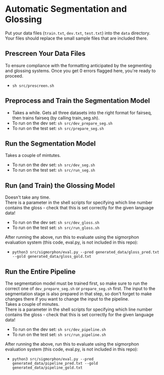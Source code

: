 # Automatic Segmentation and Glossing

Put your data files (`train.txt`,  `dev.txt`, `test.txt`) into the `data` directory.  Your files should replace the small sample files that are included there.

## Prescreen Your Data Files
To ensure compliance with the formatting anticipated by the segmenting and glossing systems.  Once you get 0 errors flagged here, you're ready to proceed.  
- `sh src/prescreen.sh`

## Preprocess and Train the Segmentation Model
- Takes a while. Gets all three datasets into the right format for fairseq, then trains fairseq (by calling train_seg.sh).
- To run on the dev set: ``sh src/dev_prepare_seg.sh``
- To run on the test set: ``sh src/prepare_seg.sh``

## Run the Segmentation Model
Takes a couple of mintutes.
- To run on the dev set: ``sh src/dev_seg.sh``
- To run on the test set: ``sh src/run_seg.sh``

## Run (and Train) the Glossing Model
Doesn't take any time.  
There is a parameter in the shell scripts for specifying which line number contains the gloss - check that this is set correctly for the given language data!  
- To run on the dev set: ``sh src/dev_gloss.sh``
- To run on the test set: ``sh src/run_gloss.sh``

After running the above, run this to evaluate using the sigmorphon evaluation system (this code, eval.py, is not included in this repo):  
- ``python3 src/sigmorphon/eval.py --pred generated_data/gloss_pred.txt --gold generated_data/gloss_gold.txt``

## Run the Entire Pipeline
The segmentation model must be trained first, so make sure to run the correct one of ``dev_prepare_seg.sh`` or ``prepare_seg.sh`` first.  The input to the segmentation stage is also prepared in that step, so don't forget to make changes there if you want to change the input to the pipeline.  
Takes a couple of minutes.  
There is a parameter in the shell scripts for specifying which line number contains the gloss - check that this is set correctly for the given language data!  
- To run on the dev set: ``sh src/dev_pipeline.sh``
- To run on the test set: ``sh src/run_pipeline.sh``

After running the above, run this to evaluate using the sigmorphon evaluation system (this code, eval.py, is not included in this repo):  
- ``python3 src/sigmorphon/eval.py --pred generated_data/pipeline_pred.txt --gold generated_data/pipeline_gold.txt``
